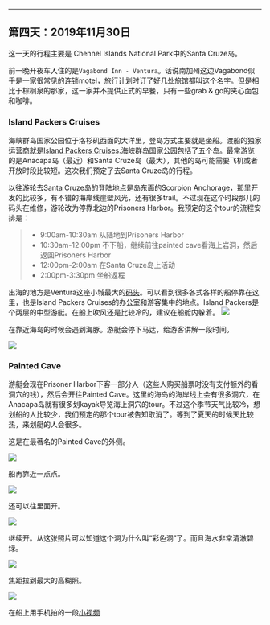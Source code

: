
-------------
第四天：2019年11月30日
-------------

这一天的行程主要是 Chennel Islands National Park中的Santa Cruze岛。

前一晚开夜车入住的是```Vagabond Inn - Ventura```。话说南加州这边Vagabond似乎是一家很常见的连锁motel，旅行计划时订了好几处旅馆都叫这个名字。但是相比于棕榈泉的那家，这一家并不提供正式的早餐，只有一些grab & go的夹心面包和咖啡。

### Island Packers Cruises
海峡群岛国家公园位于洛杉矶西面的大洋里，登岛方式主要就是坐船。渡船的独家运营商就是[Island Packers Cruises](https://islandpackers.com/).海峡群岛国家公园包括了五个岛。最常游览的是Anacapa岛（最近）和Santa Cruze岛（最大），其他的岛可能需要飞机或者开放时段比较短。这次我们预定了去Santa Cruze岛的行程。

以往游轮去Santa Cruze岛的登陆地点是岛东面的Scorpion Anchorage，那里开发的比较多，有不错的海岸线崖壁风光，还有很多trail。不过现在这个时段那儿的码头在维修，游轮改为停靠北边的Prisoners Harbor。我预定的这个tour的流程安排是：
> - 9:00am-10:30am 从陆地到Prisoners Harbor
> - 10:30am-12:00pm 不下船，继续前往painted cave看海上岩洞，然后返回Prisoners Harbor
> - 12:00pm-2:00am 在Santa Cruze岛上活动
> - 2:00pm-3:30pm 坐船返程

出海的地方是Ventura这座小城最大的[码头](https://www.google.com/maps/@34.2424093,-119.2621161,1848m/data=!3m1!1e3)。可以看到很多各式各样的船停靠在这里，也是Island Packers Cruises的办公室和游客集中的地点。Island Packers是个两层的中型游艇。在船上吹风还是比较冷的，建议在船舱内躲着。
![](https://lh3.googleusercontent.com/-Fkm42FRE8gnyCPZwgVLcFNT1TCiC25ixL5aWvfgLTXTsG-6n7OoCPWIU_nQZS08cKjTe4ES9xwIiyUhXxKT6CckGiUe5DUQQqjIbX0nCvUqA9MxzI1UmtcvcG8oOdI4Z2dLXIvuJZGabefDvvMh-PdI7JzD2Apzn8yk0k6QAjBSYyoF8nQE2G-UhTXgWZ4IeR-xWsCyQtv6s0CUlJ-zNlkH4Xn36_xcvlIjCllG9ov5aoUTy7c4TyVx8qBIt1S2-535OHEGqGyMc4jNBmRI0m29MxDpJECFlfaOml2emPd_7ftLVGH2XL0zfAeG3_eJvVZ8RCmBGOcDlXpS6YRtep6jncw8D_jhtu9iwGb8iQ39PfHavc0Oz3oBW9Fka_2C40AGcGE45jP9YeN3s83_9FaEFZ67o4S5JIua9iP_d-uHUpGV_tcnKVj-noW6TTt_Xz81uxflPbVeG83olRl2hftxip7LZK-QgzSt9h5c2HZPorv69lYQw7Dh0fE-uFUO7JLhLRohsMVM1gkG_QsXwhOXh0Lc7HsMWUS4qu0zzBbLEKnC8tRulm9kubfZjjdmM38nmW61ZmQiF8b9QjL5aUpogo0-muAYeGTzIGDbpTiQoeJxYe_fAfeaIPUrSp6wZD8u8GIP0OiUzrKWyQblSeLUKVepinuF3dvJ3itftKS47d75g2EUn72_w_0aE6rzFmMfbsDFjanVHIdFIqM7c109WV_vlXbeSvZZLHXZ6h9Yuy6Z=w600)

在靠近海岛的时候会遇到海豚。游艇会停下马达，给游客讲解一段时间。

![](https://lh3.googleusercontent.com/cGvZ4T7L9xpZntQYOdBqAbusBQwwqXuaxh7nagQsoUTV5uNJCFXMk_GZKeoVE7JtoGPD2sHGuQ-g9JydBiTsND1lh9jSWwlCStCVE64UtWSZGgGbnD8JVdmgJyoNOxdO51xiBopLQZfWBhwazVNTl2XcY-ngt9WpRg0feuQa-_yhb02NCDHv5Gvy4N68dkUmZxdWcerex4-gNVz4BLluFcicnu1lBtA81Gm78AbAlqyH_7rEpjX95n9HiqwY9tfG149HtGSLuvybX517Et5anDuJcK1gnQ9GrrRi0WtZzMyePoVsF72j7c8qTKO0uC1m8Zo-DEj1iLea8DcHWf73cNxnDezqO3WHoB2sLldI9lBSuB2jeS3F2QITD1F7nCOvv7IjJNg00yL__rMuHl0Td8FNWmYeaZUpqKFz6AHRaQhCWRvO_hRxXhNpJUm29C-xysgl4S7bcdshvz7VB-jaAgF7fyJntp2Qc6TM3NDN4EcBMFczgndoLkNxQk3-gg3AcXmanHGmczC5sdMZjTHXwM9WTu9OUXOCQiQXKoxvgrcAcdTZvoevl5z8DX574afY2CExq-Mlr2Gd-krvpAn_zUZa_dVJgKDxhNXsPtEF8SvQ75r-Z9z-wWK0kOEHUFZjiA8IJ2sBMta_laJFNSeYthaCr9iWyTe34-7fLQLlynbedFXxmwUlQA0qgDIme7Y6NrGxfjBg7jxROGOpcthZI8vU2oHIeTpixF9jk-POrm3sRWMa=w600)

### Painted Cave
游艇会现在Prisoner Harbor下客一部分人（这些人购买船票时没有支付额外的看洞穴的钱），然后会开往Painted Cave。这里的海岛的海岸线上会有很多洞穴，在Anacapa岛就有很多划kayak导览海上洞穴的tour。不过这个季节天气比较冷，想划船的人比较少，我们预定的那个tour被告知取消了。等到了夏天的时候天比较热，来划艇的人会很多。

这是在最著名的Painted Cave的外侧。

![](https://lh3.googleusercontent.com/N2c3K5KmdjApelNdft37ZKpM4bjCqfYeWJ2SMOZlQnjRFpsRmGJ16tHQzE6MyQ66f_R7CrmHBQhNdFsSjeYAz3_RjxvCoQAFhl7FjlUCf4DIdMZcgoMwoH1m6L27vdsVjhci36RR78hMBFjpIWbKJ32yLWxlQsy1Hvd1xMOGowx8-6QbAKc58zHOCA2hpt25DCKF0tuQ_NRyaklewMOExBOFuEUN9TFDt9r9xPCx4YQO0WFJF9khq5KHlOh-gLNAV4LZxJBoXHwGaVMIu3tbh-3xHUpm7SeDKmD6m8WG5mV84iSXzkENZo_e43AbTAjc1qO31TfFddYNHsx7Wat2d-7ut2oNnLlP9vK8q4v70gYjqQ5r-of0PLF5ZGSNNYAubMy74aPxQdygg0U4j-n3oIK3CKGhHEtQgwkRXKmxesrtd0zoU8GkNS8UoSFn8FdEjx47q65dMghlyxTZ112sA3-UrE04m-NonVjNxXVv7y9ehKfBUmd8wNFX5vF1gXcMg9O_cfnS_Uaz601S66EY6P2Wf2az3FkElE6-UUxMSYfc7QqBbi_L9qPBODOrbUoFxObog5tIa0UpXX-Mu68DAaruFqK6jyhWfHadfd1phgkpBDY8wwmDoxwRzIqgxChMFcXLPRgDg_XSf_eClY08BdCsvFIDwBcX5z9HEevYSYQDhur9Fxs7Pav7P9rP9knqiV6jme-DtsmtAo7S9Tl8v-EMtKVxlrZjHqAyPvS3bcA5XraC=w600)

船再靠近一点点。

![](https://lh3.googleusercontent.com/fHZlioKebnkuwIdAP9wdFell3uFuYX0OmRTzoUQMiO3xVi7eoKn1NzXl6pb54KiC20h1loMCpHaJO0TvwymNnKmH0xaGpejmO8pf1r8DfdSn5sbbhBERGT3fzwCVdTorRuEykfkOlIw221q_fQviL8rgvlFfZw0ifV_XSUbmUfz8Q5VJt5VrhbkIC3fzq0gC-rvix3hUK52pk-z9ZfHOM87pi5VzCmf-maVesAv7WncASvvK9Bc8S66ToHhGQhIgNY60VDAhHN4zzr12Pszq9XCxnWeyhPOMqmKRj7wkjsFRggeUxHm-MEhoERuInXpGA6XUPMQd1zP85iidHEgGSofL3jXAWvGZ-vgoIhGXBOR-PcwaVzpPO4G_50B1KIdb1lU5SxQssr8a3tJnI-ywVqN1RvJYcUa_zUcG21P7NuxCBmhVjNZ7MU4nZvkjInOlq6aWcrD3Hl2O_CCEpdusF4d_hDRO75MYuyrBtRMIC1eeyfVmX0ElR4PN6FkSnmzFFbGlg9tNSJUdAD13VeCxrQ51lsztoGs25JltphEAlbKUiZjgaVqOcatXyEwjHgZQaXZFznPu6ynHmB587PZGr0FG2zpVpTDwzQ9GjCh9q5RONWfcBh1GBwa4n9Pf2lEVemEuiBuvc9B_GGnS9cU0XlC1jB0VaBSf4rZlqCmd5hxGUeydYytYDAbVcu0nOehNzEigeuiMoXaQ-GtsOGcarJ6_BsBg63mHdv3vx2mWJ68YOd7P=w600)

还可以往里面开。

![](https://lh3.googleusercontent.com/JUWUD0lorkbggSpiMmyAtXgUQyV1isMLCaP_vOWHHEdQmlMLvbcfOMlL0OoobEdFPJJMlb3eo547ZR_-vMooFP7M8cgREHo4kEMjP4rY8VywnTDTWHH18MjX3qgI9mt17yE6hBCJvHByopu7_oTI7Ea75uEHrAc4mk7-OMeXzSzKUpFifx_a-OB72eQ1P6zXfocoUrpu0fTW2Kb1Y9_ta8vJkApKruQWx1rvB49h8_suZScRLAwPAqdL0pTVOhBsPdlXneKJ8l0ssEP7x6OSX4K-1HmkxJBXiqHJN79ybplPq3R0VkokH9P9qMUVpmkfjCdZK-71_a-_xLU4vSjuvjKL0CmZ0xIanuFSI7q0flv7I4my8xvLMA_8NbvUd-ax-wnB6P-g7dmDP2uVZ7I9ga1GHkhpy3MWLUeVacFSnVlArB3f9D3x__8rTATByPD-MxyR1c0caYyCAfpfcx41d4vEQsti97yH5Rbzxy4iPKT0aYSaNT7VOSPzY0xA6tr62vnongOKCz2Om_77fIcZFyFDxrmfNSvlTM1KgvfrV_ZwbS9OKRpWNW6tMsHG2WHquyFxR7-_M6yTIkqB6fNPaE7CbVAIlg-t2XMaDtZwkLy5k4Dfph4RBXPpr5pJtSm4tSrabzyXiUdcZXnpjddKLvblQJaksDG8dJ485ppRxAbq-t_jW8MKX_kqBU3pxogp395S5Mw-Ny4TqF-q8SqgVCL_0PvlnA_fZmArsuB_CUPcwcCf=h600)

继续开。从这张照片可以知道这个洞为什么叫“彩色洞”了。而且海水非常清澈碧绿。

![](https://lh3.googleusercontent.com/Jdq4jvAOAgv9SOpwykskeHseAWx0RqWV0fFFEPZFHgkd_DcjyRf0WRLI4zdSt4Rg0dOY3PaM-jeouV2fh2bV_qvjHxOkuxalj3XD9a80mrGqFbU1oRc-XWfNFx3rTfdKcYvycXbL1Uk0fKHgLOHKgbgicny3CkRljdRkjY7K99FWpVXBl8U3ZlywZLL4Stg0HTEpxOJ_ipDZOistI2sDMAy-6t-9-RFHXEhNiBYSe4oJzznrPNw8doHdIeEk5wSzaGQ-9ZRtLU-OqYf4UGInwQEfFBIxxRB07bRLxeROqqiN9yVmkZU1zDfseUg8ODyLJ1BBZe2YQlMGfDSR3cNCiU1Nd-fIS_x8COLGHFwSTleNvgxpUSo8qmVMrWeBnCIoc17SEiaX3a5cpE89aHZlTpc7zJpXxeU7PU98jk6C1gVpNqHNVEdvBgtbdfQAxur4yrIvVYpUN38enikBh8FXXUbTNEB0rHDkvww8q5O1l1MnwQKKwtwtXyWnjrah4PirM2SWLbfL_RJrXRKCg4cMamniJjzgca3bz0OX0dr3nSaIuOoTJ22t6ePAzVtVMJH-C0hFzr6hHDxGXNmF0r2fnrSlN7B5ABZgiwk-V6jicJFdIHHlhW_xlB8TiAJDsJzSWgVOXyaAJGN3Nmoe6AMWdTay_m3BqY5s1zkvfqFlcaKlLaRzW1JCNzE6XzKS84VczmtdKkkrbQLhX3DuTljvM2EbwZBT41svVjMcbFpGH_43aidl=h600)

焦距拉到最大的高糊照。

![](https://lh3.googleusercontent.com/nKv6KVKl7D9p4zacr9yEmffZTGodFe8w77m9pRmYLqOcOcVekedlc9vnQ2auRCB6B2mDE1nFq9aDwPUHddZpAONexWv2zGkCTUuGsFWcDTeV7QzE0CG_Mas4LDCagmWjm2Ynw0chTymwmKtgrojazWfZh1HQTmmW7WfN4OJgr6gcNyc8BICX8XN4Oxxl1o-u260V1Um2jzFMuuJtUWZnazRAxnkP1vWyZOFAJCcXOmqIjKu1OXENGVYxJc5ILGccoQVXHKCfU9E2brEEwtEdSjQ1OgyLO_mRnme19DcawSA4GXM2n5OiJPsDfym_TX1I80gAOAG9rrketTiBL5yAKtc7HAVkWTTsXenHmCfuDU9jf-iAnIuUDOrBeFb4MZxNRvuP9apXGqE-06mgC6HZGb7DazyIJUdPx1aUV7yw0D3yC27g1LFqZs_sTIeqtnrO3FQPkAERo3kVk1w90cSKJURwGWUu5TCQTo-Jl_z8nJzaHg7HZAQvLXfv7201_jSiJ3T3P8isugTGXTP0Uoc5zQ7b80xwJKKrXCjv6sp_NIzWC0MoY2Lbf8RWp9xkLMmjvvdSlbfr_gf1cvYXruU8GOwi3xd54vTbUJrlcMDgCcw1sxUWUxyi8WRopXgGWf2ZQadnoA3X9-bas3gno4-bu42OdMhAJ09RBQtid3Ku3PqtxQfpsuoB6rBiprEwtzfJBmCRNoI457W1AjGdeg0kiI_qgNd0ZW535aHl4gH0ifm3YvfO=h600)

在船上用手机拍的一段[小视频](https://photos.google.com/share/AF1QipOPyV_GbrvUoSGKW9mQlV9V-38s21E6n0iRYeUYnAYvi_yvF-hnImINarlJSvgVRA/photo/AF1QipOb0LuiAPgTf1LXRwz6tugPFo6OSiMz0NYMHtec?key=QzlnMDctZGxYekFfY0JKWkF1b3A5MDdEQ2lLRlpR)

